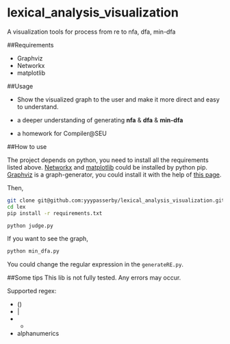 lexical_analysis_visualization
==============================

A visualization tools for process from re to nfa, dfa, min-dfa

##Requirements

- Graphviz
- Networkx
- matplotlib

##Usage

- Show the visualized graph to the user and make it more direct and easy to understand.

- a deeper understanding of generating **nfa** & **dfa** & **min-dfa**

- a homework for Compiler@SEU

##How to use

The project depends on python, you need to install all the requirements listed above. [Networkx](http://networkx.github.io/) and [matplotlib](http://matplotlib.org/) could be installed by python pip. [Graphviz](http://graphviz.org/) is a graph-generator, you could install it with the help of [this page](http://graphviz.org/Download.php).

Then,

```bash
git clone git@github.com:yyypasserby/lexical_analysis_visualization.git lex
cd lex
pip install -r requirements.txt

python judge.py
```

If you want to see the graph, 

```bash
python min_dfa.py
```

You could change the regular expression in the ```generateRE.py```.

##Some tips
This lib is not fully tested. Any errors may occur.

Supported regex:

- ()
- |
- *
- alphanumerics

